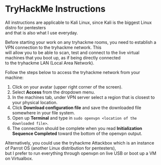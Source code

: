 # TryHackMe Instructions

All instructions are applicable to Kali Linux, since Kali is the biggest Linux distro for pentesters  
and that is also what I use everyday.

Before starting your work on any tryhackme rooms, you need to establish a VPN connection to the tryhackme network. This  
will allow you to be able to scan, test and connect to the live virtual machines that you boot up, as if being directly connected  
to the tryhackme LAN (Local Area Network).

Follow the steps below to access the tryhackme network from your machine:

1. Click on your avatar (upper right corner of the screen).
2. Select **Access** from the dropdown menu.
3. In the machines tab, under VPN server select a region that is closest to your physical location.
4. Click **Download configuration file** and save the downloaded file somewhere in your file system.
5. Open up **Terminal** and type in `sudo openvpn <location of the downloaded file>`.
6. The connection should be complete when you read **Initialization Sequence Completed** toward the bottom of the openvpn output.

Alternatively, you could use the tryhackme Attackbox which is an instance of Parrot OS (another Linux distribution for pentesters),  
but I prefer to run everything through openvpn on live USB or boot up a VM on Virtualbox.